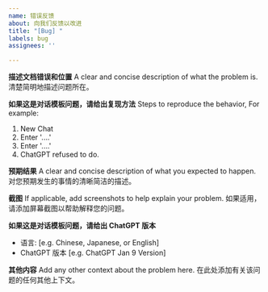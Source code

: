 ```yaml
---
name: 错误反馈
about: 向我们反馈以改进
title: "[Bug] "
labels: bug
assignees: ''

---
```


**描述文档错误和位置**
A clear and concise description of what the problem is.
清楚简明地描述问题所在。

**如果这是对话模板问题，请给出复现方法**
Steps to reproduce the behavior, For example:
1. New Chat
2. Enter '....'
3. Enter '....'
4. ChatGPT refused to do.

**预期结果**
A clear and concise description of what you expected to happen.
对您预期发生的事情的清晰简洁的描述。

**截图**
If applicable, add screenshots to help explain your problem.
如果适用，请添加屏幕截图以帮助解释您的问题。

**如果这是对话模板问题，请给出 ChatGPT 版本**
 - 语言: [e.g. Chinese, Japanese, or English]
 - ChatGPT 版本 [e.g. ChatGPT Jan 9 Version]

**其他内容**
Add any other context about the problem here.
在此处添加有关该问题的任何其他上下文。
